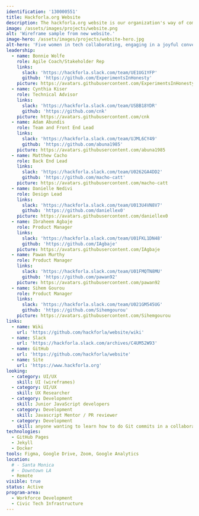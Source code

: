 ```yaml
---
identification: '130000551'
title: Hackforla.org Website
description: The hackforla.org website is our organization's way of communicating with volunteers, stakeholders, and donors. This project is a good place to start for new volunteers looking to polish their git protocol skills (branches, separation of concerns, etc.). We currently have two development paths&#58; growth (building out new pages and guides) and optimization (taking inventory of our code and design systems) to ensure we are consistently delivering value to our users while being scalable in our approach to building the site.
image: /assets/images/projects/website.png
alt: 'Wireframe sample from new website.'
image-hero: /assets/images/projects/website-hero.jpg
alt-hero: 'Five women in tech collaborating, engaging in a joyful conversation.'
leadership:
  - name: Bonnie Wolfe
    role: Agile Coach/Stakeholder Rep
    links:
      slack: 'https://hackforla.slack.com/team/UE1UG1YFP'
      github: 'https://github.com/ExperimentsInHonesty'
    picture: https://avatars.githubusercontent.com/ExperimentsInHonesty
  - name: Cynthia Kiser
    role: Technical Advisor
    links:
      slack: 'https://hackforla.slack.com/team/USBB18YDR'
      github: 'https://github.com/cnk'
    picture: https://avatars.githubusercontent.com/cnk
  - name: Adam Abundis
    role: Team and Front End Lead
    links:
      slack: 'https://hackforla.slack.com/team/UJML6CY49'
      github: 'https://github.com/abuna1985'
    picture: https://avatars.githubusercontent.com/abuna1985
  - name: Matthew Cacho
    role: Back End Lead
    links:
      slack: 'https://hackforla.slack.com/team/U0262GA4DD2'
      github: 'https://github.com/macho-catt'
    picture: https://avatars.githubusercontent.com/macho-catt
  - name: Danielle Nedivi
    role: Design Lead
    links:
      slack: 'https://hackforla.slack.com/team/U013U4VN8V7'
      github: 'https://github.com/daniellex0'
    picture: https://avatars.githubusercontent.com/daniellex0
  - name: Ibraheem Agbaje
    role: Product Manager
    links:
      slack: 'https://hackforla.slack.com/team/U01FKL1DN48'
      github: 'https://github.com/IAgbaje'
    picture: https://avatars.githubusercontent.com/IAgbaje
  - name: Pawan Murthy
    role: Product Manager
    links:
      slack: 'https://hackforla.slack.com/team/U01FMQTN8MU'
      github: 'https://github.com/pawan92'
    picture: https://avatars.githubusercontent.com/pawan92
  - name: Sihem Gourou
    role: Product Manager
    links:
      slack: 'https://hackforla.slack.com/team/U021GM545UG'
      github: 'https://github.com/Sihemgourou'
    picture: https://avatars.githubusercontent.com/Sihemgourou
links:
  - name: Wiki
    url: 'https://github.com/hackforla/website/wiki'
  - name: Slack
    url: 'https://hackforla.slack.com/archives/C4UM52W93'
  - name: GitHub
    url: 'https://github.com/hackforla/website'
  - name: Site
    url: 'https://www.hackforla.org'
looking:
  - category: UI/UX
    skill: UI (wireframes)
  - category: UI/UX
    skill: UX Researcher
  - category: Development
    skill: Junior JavaScript developers
  - category: Development
    skill: Javascript Mentor / PR reviewer
  - category: Development
    skill: anyone wanting to learn how to do Git commits in a collaborative work environment
technologies:
  - GitHub Pages
  - Jekyll
  - Docker
tools: Figma, Google Drive, Zoom, Google Analytics
location:
  # - Santa Monica
  # - Downtown LA
  - Remote
visible: true
status: Active
program-area: 
  - Workforce Development 
  - Civic Tech Infrastructure
---
```

